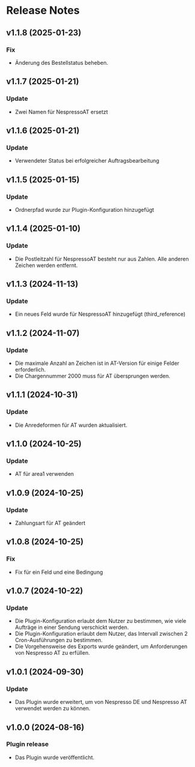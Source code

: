 # Release Notes

## v1.1.8 (2025-01-23)

### Fix
- Änderung des Bestellstatus beheben.

## v1.1.7 (2025-01-21)

### Update
- Zwei Namen für NespressoAT ersetzt

## v1.1.6 (2025-01-21)

### Update
- Verwendeter Status bei erfolgreicher Auftragsbearbeitung

## v1.1.5 (2025-01-15)

### Update
- Ordnerpfad wurde zur Plugin-Konfiguration hinzugefügt

## v1.1.4 (2025-01-10)

### Update
- Die Postleitzahl für NespressoAT besteht nur aus Zahlen. Alle anderen Zeichen werden entfernt.

## v1.1.3 (2024-11-13)

### Update
- Ein neues Feld wurde für NespressoAT hinzugefügt (third_reference)
  
## v1.1.2 (2024-11-07)

### Update
- Die maximale Anzahl an Zeichen ist in AT-Version für einige Felder erforderlich.
- Die Chargennummer 2000 muss für AT übersprungen werden.

## v1.1.1 (2024-10-31)

### Update
- Die Anredeformen für AT wurden aktualisiert.

## v1.1.0 (2024-10-25)

### Update
- AT für area1 verwenden

## v1.0.9 (2024-10-25)

### Update
- Zahlungsart für AT geändert

## v1.0.8 (2024-10-25)

### Fix
- Fix für ein Feld und eine Bedingung

## v1.0.7 (2024-10-22)

### Update
- Die Plugin-Konfiguration erlaubt dem Nutzer zu bestimmen, wie viele Aufträge in einer Sendung verschickt werden.
- Die Plugin-Konfiguration erlaubt dem Nutzer, das Intervall zwischen 2 Cron-Ausführungen zu bestimmen.
- Die Vorgehensweise des Exports wurde geändert, um Anforderungen von Nespresso AT zu erfüllen.

## v1.0.1 (2024-09-30)

### Update
- Das Plugin wurde erweitert, um von Nespresso DE und Nespresso AT verwendet werden zu können.

## v1.0.0 (2024-08-16)

### Plugin release
- Das Plugin wurde veröffentlicht.

